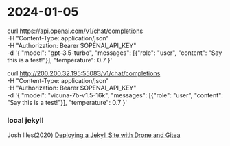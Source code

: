 # 2024-01-05


curl https://api.openai.com/v1/chat/completions \
  -H "Content-Type: application/json" \
  -H "Authorization: Bearer $OPENAI_API_KEY" \
  -d '{
     "model": "gpt-3.5-turbo",
     "messages": [{"role": "user", "content": "Say this is a test!"}],
     "temperature": 0.7
   }'

curl http://200.200.32.195:55083/v1/chat/completions \
  -H "Content-Type: application/json" \
  -H "Authorization: Bearer $OPENAI_API_KEY" \
  -d '{
     "model": "vicuna-7b-v1.5-16k",
     "messages": [{"role": "user", "content": "Say this is a test!"}],
     "temperature": 0.7
   }'

### local jekyll

Josh Illes(2020) [Deploying a Jekyll Site with Drone and Gitea](https://joshilles.com/server/jekyll/gitea-drone-docker/)

  
